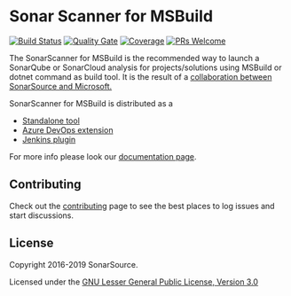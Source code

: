 # Sonar Scanner for MSBuild

[![Build Status](https://sonarsource.visualstudio.com/_apis/public/build/definitions/399fb241-ecc7-4802-8697-dcdd01fbb832/7/badge)](https://sonarsource.visualstudio.com/DotNetTeam%20Project/_build/index?definitionId=7)
[![Quality Gate](https://sonarcloud.io/api/project_badges/measure?project=sonarscanner-msbuild&metric=alert_status)](https://sonarcloud.io/dashboard?id=sonarscanner-msbuild)
[![Coverage](https://sonarcloud.io/api/project_badges/measure?project=sonarscanner-msbuild&metric=coverage)](https://sonarcloud.io/component_measures?id=sonarscanner-msbuild&metric=coverage)
[![PRs Welcome](https://img.shields.io/badge/PRs-welcome-brightgreen.svg)](#contributing)

The SonarScanner for MSBuild is the recommended way to launch a SonarQube or SonarCloud analysis for projects/solutions using MSBuild or dotnet command as build tool. It is the result of a [collaboration between SonarSource and Microsoft.](http://www.sonarqube.org/announcing-sonarqube-integration-with-msbuild-and-team-build/)

SonarScanner for MSBuild is distributed as a

* [Standalone tool](https://github.com/SonarSource/sonar-scanner-msbuild)
* [Azure DevOps extension](https://github.com/SonarSource/sonar-scanner-vsts)
* [Jenkins plugin](https://github.com/SonarSource/sonar-scanner-jenkins)

For more info please look our [documentation page](https://docs.sonarqube.org/x/Lx9q).

## Contributing

Check out the [contributing](CONTRIBUTING.md) page to see the best places to log issues and start discussions.

## License

Copyright 2016-2019 SonarSource.

Licensed under the [GNU Lesser General Public License, Version 3.0](http://www.gnu.org/licenses/lgpl.txt)
